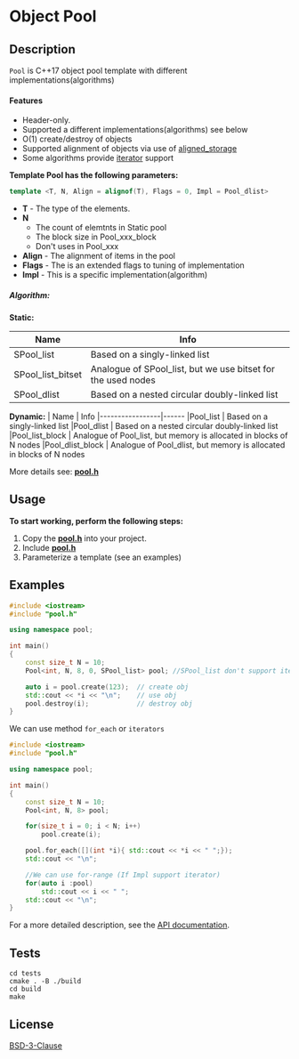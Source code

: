 # Object Pool


## Description

`Pool` is C++17 object pool template with different implementations(algorithms)


#### Features

 - Header-only.
 - Supported a different implementations(algorithms) see below
 - O(1) create/destroy of objects
 - Supported alignment of objects via use of [aligned_storage](https://en.cppreference.com/w/cpp/types/aligned_storage)
 - Some algorithms provide [iterator](https://devdocs.io/cpp/iterator) support



**Template Pool has the following parameters:**
```C++
template <T, N, Align = alignof(T), Flags = 0, Impl = Pool_dlist>
```

 *  **T** - The type of the elements.
 *  **N**
    - The count of elemtnts in Static pool
    - The block size in Pool_xxx_block
    - Don't uses in Pool_xxx
 *  **Align** - The alignment of items in the pool
 *  **Flags** - The is an extended flags to tuning of implementation
 *  **Impl**  - This is a specific implementation(algorithm)

##### Algorithm:

**Static:**

| Name             | Info
|------------------|------
|SPool_list        | Based on a singly-linked list
|SPool_list_bitset | Analogue of SPool_list, but we use bitset for the used nodes
|SPool_dlist       | Based on a nested circular doubly-linked list


**Dynamic:**
| Name            | Info
|-----------------|------
|Pool_list        | Based on a singly-linked list
|Pool_dlist       | Based on a nested circular doubly-linked list
|Pool_list_block  | Analogue of Pool_list, but memory is allocated in blocks of N nodes
|Pool_dlist_block | Analogue of Pool_dlist, but memory is allocated in blocks of N nodes


More details see: **[pool.h](./pool.h)**


## Usage

**To start working, perform the following steps:**

1. Copy the **[pool.h](./pool.h)** into your project.
2. Include **[pool.h](./pool.h)**
3. Parameterize a template (see an examples)


## Examples


```C++
#include <iostream>
#include "pool.h"

using namespace pool;

int main()
{
    const size_t N = 10;
    Pool<int, N, 8, 0, SPool_list> pool; //SPool_list don't support iterator

    auto i = pool.create(123);  // create obj
    std::cout << *i << "\n";    // use obj
    pool.destroy(i);            // destroy obj
}
```

We can use method `for_each` or `iterators`

```C++
#include <iostream>
#include "pool.h"

using namespace pool;

int main()
{
    const size_t N = 10;
    Pool<int, N, 8> pool;

    for(size_t i = 0; i < N; i++)
        pool.create(i);

    pool.for_each([](int *i){ std::cout << *i << " ";});
    std::cout << "\n";

    //We can use for-range (If Impl support iterator)
    for(auto i :pool)
        std::cout << i << " ";
    std::cout << "\n";
}
```

For a more detailed description, see the [API documentation](doc/API.md).


## Tests

```
cd tests
cmake . -B ./build
cd build
make
```


## License

[BSD-3-Clause](./LICENSE)
